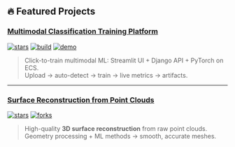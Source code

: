 ## 🔥 Featured Projects  
### **[Multimodal Classification Training Platform](https://github.com/meysam-safarzadeh/multimodal_demo)**

[![stars](https://img.shields.io/github/stars/meysam-safarzadeh/multimodal_demo?style=social)](https://github.com/meysam-safarzadeh/multimodal_demo/stargazers)
[![build](https://img.shields.io/github/actions/workflow/status/meysam-safarzadeh/multimodal_demo/ml-ci.yml?label=CI)](https://github.com/meysam-safarzadeh/multimodal_demo/actions)
[![demo](https://img.shields.io/badge/Live%20Demo-Open-blue)](https://meysam.ngrok.pro/)

> Click-to-train multimodal ML: Streamlit UI + Django API + PyTorch on ECS.  
> Upload → auto-detect → train → live metrics → artifacts.


---

### [Surface Reconstruction from Point Clouds](https://github.com/meysam-safarzadeh/surface_reconstruction_from_PointCloud)
[![stars](https://img.shields.io/github/stars/meysam-safarzadeh/surface_reconstruction_from_PointCloud?style=social)](https://github.com/meysam-safarzadeh/surface_reconstruction_from_PointCloud/stargazers)
[![forks](https://img.shields.io/github/forks/meysam-safarzadeh/surface_reconstruction_from_PointCloud?style=social)](https://github.com/meysam-safarzadeh/surface_reconstruction_from_PointCloud/network/members)

> High-quality **3D surface reconstruction** from raw point clouds.  
> Geometry processing + ML methods → smooth, accurate meshes.
